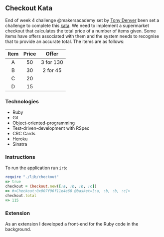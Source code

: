 Checkout Kata
---
End of week 4 challenge @makersacademy set by
[Tony Denyer](https://github.com/antonydenyer) been set
a challenge to complete this
[kata](https://github.com/7digital/kata-checkout).
We need to implement a supermarket checkout that calculates
the total price of a number of items given. Some items have
offers associated with them and the system needs to recognise
that to provide an accurate total. The items are as follows:

| Item | Price  |   Offer   |
|:----:|:------:|:---------:|
|   A  |   50   | 3 for 130 |
|   B  |   30   | 2 for 45  |
|   C  |   20   |
|   D  |   15   |

### Technologies
* Ruby
* Git
* Object-oriented-programming
* Test-driven-development with RSpec
* CRC Cards
* Heroku
* Sinatra

### Instructions
To run the application run `irb`:

```ruby
require "./lib/checkout"
=> true
checkout = Checkout.new([:a, :b, :b, :c])
=> #<Checkout:0x007f96f11e4e68 @basket=[:a, :b, :b, :c]> 
checkout.total
=> 115
```

### Extension
As an extension I developed a front-end for the Ruby code
in the background.
